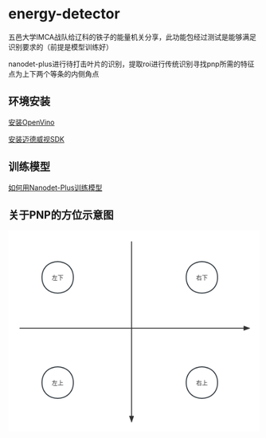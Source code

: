 # energy-detector
五邑大学IMCA战队给辽科的铁子的能量机关分享，此功能包经过测试是能够满足识别要求的（前提是模型训练好）

nanodet-plus进行待打击叶片的识别，提取roi进行传统识别寻找pnp所需的特征点为上下两个等条的内侧角点

## 环境安装

[安装OpenVino](./doc/openvino.md)


[安装迈德威视SDK](./doc/Mvsdk.md)

## 训练模型

[如何用Nanodet-Plus训练模型](./doc/nanodet_plus.md)

## 关于PNP的方位示意图

![PNP_Axie](./img/axie_show.png)

